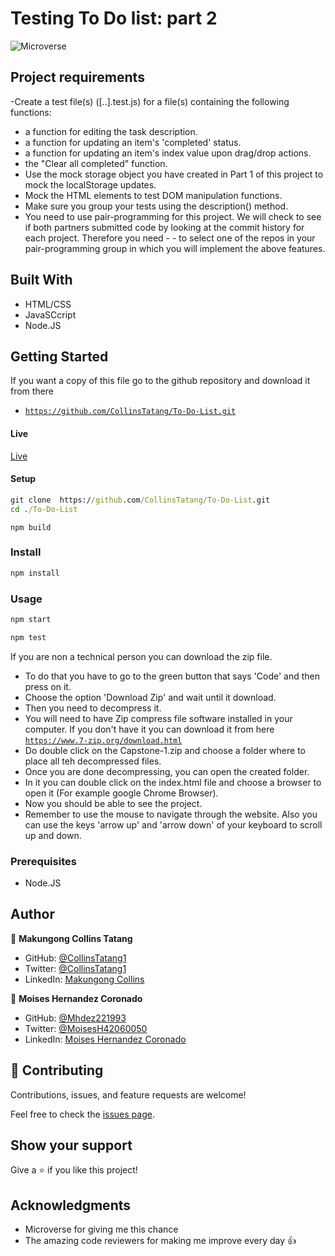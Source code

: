 # Testing To Do list: part 2

![Microverse](https://img.shields.io/badge/Microverse-blueviolet)

## Project requirements
-Create a test file(s) ([..].test.js) for a file(s) containing the following functions:
- a function for editing the task description.
- a function for updating an item's 'completed' status.
- a function for updating an item's index value upon drag/drop actions.
- the "Clear all completed" function.
- Use the mock storage object you have created in Part 1 of this project to mock the localStorage updates.
- Mock the HTML elements to test DOM manipulation functions.
- Make sure you group your tests using the description() method.
- You need to use pair-programming for this project. We will check to see if both partners submitted code by looking at the commit history for each project. Therefore you need -  - to select one of the repos in your pair-programming group in which you will implement the above features.

## Built With

- HTML/CSS
- JavaSCcript
- Node.JS

## Getting Started

If you want a copy of this file go to the github repository and download it from there

- [`https://github.com/CollinsTatang/To-Do-List.git`](https://github.com/CollinsTatang/To-Do-List.git)

#### Live

[Live](https://collinstatang.github.io/ToDoListApp/)
#### Setup

```cmd
git clone  https://github.com/CollinsTatang/To-Do-List.git
cd ./To-Do-List
```

`npm build`

### Install

```cmd
npm install
```

### Usage

```cmd
npm start
```
```cmd
npm test
```

If you are non a technical person you can download the zip file.

- To do that you have to go to the green button that says 'Code' and then press on it.
- Choose the option 'Download Zip' and wait until it download.
- Then you need to decompress it.
- You will need to have Zip compress file software installed in your computer. If you don't have it you can download it from here
  [`https://www.7-zip.org/download.html`](https://www.7-zip.org/download.html)
- Do double click on the Capstone-1.zip and choose a folder where to place all teh decompressed files.
- Once you are done decompressing, you can open the created folder.
- In it you can double click on the index.html file and choose a browser to open it (For example google Chrome Browser).
- Now you should be able to see the project.
- Remember to use the mouse to navigate through the website. Also you can use the keys 'arrow up' and 'arrow down' of your keyboard
  to scroll up and down.

### Prerequisites

- Node.JS

## Author

👤 **Makungong Collins Tatang**

- GitHub: [@CollinsTatang1](https://github.com/CollinsTatang)
- Twitter: [@CollinsTatang1](https://twitter.com/CollinsTatang1)
- LinkedIn: [Makungong Collins](https://www.linkedin.com/in/makungong-collins/)


👤 **Moises Hernandez Coronado**

- GitHub: [@Mhdez221993](https://github.com/Mhdez221993)
- Twitter: [@MoisesH42060050](https://twitter.com/MoisesH42060050)
- LinkedIn: [Moises Hernandez Coronado](https://www.linkedin.com/in/moises-hernandez-9bbb17145/)

## 🤝 Contributing

Contributions, issues, and feature requests are welcome!

Feel free to check the [issues page](../../issues/).

## Show your support

Give a ⭐️ if you like this project!

## Acknowledgments

- Microverse for giving me this chance
- The amazing code reviewers for making me improve every day :thumbsup:
